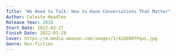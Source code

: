 ```yaml
---
Title: "We Need to Talk: How to Have Conversations That Matter"
Author: Celeste Headlee
Release Year: 2018
Start Date: 2022-03-27
Finish Date: 2022-03-28
Cover: https://m.media-amazon.com/images/I/41Q6BRfPqvL.jpg
Genre: Non-fiction
---
```

